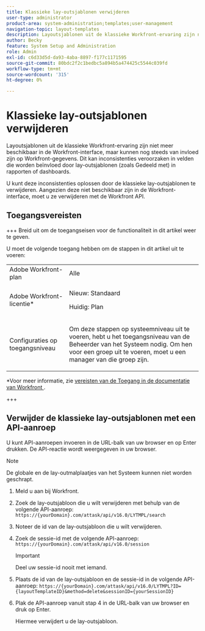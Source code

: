 ```yaml
---
title: Klassieke lay-outsjablonen verwijderen
user-type: administrator
product-area: system-administration;templates;user-management
navigation-topic: layout-templates
description: Layoutsjablonen uit de klassieke Workfront-ervaring zijn niet meer beschikbaar in de Workfront-interface, maar kunnen nog steeds van invloed zijn op Workfront-gegevens. Dit kan inconsistenties veroorzaken in velden die worden beïnvloed door lay-outsjablonen (zoals Gedeeld met) in rapporten of dashboards.
author: Becky
feature: System Setup and Administration
role: Admin
exl-id: c6d33d5d-da93-4aba-8897-f177c1171595
source-git-commit: 80bdc2f2c1bedbc5a894b5a474425c5544c039fd
workflow-type: tm+mt
source-wordcount: '315'
ht-degree: 0%

---
```


# Klassieke lay-outsjablonen verwijderen

Layoutsjablonen uit de klassieke Workfront-ervaring zijn niet meer beschikbaar in de Workfront-interface, maar kunnen nog steeds van invloed zijn op Workfront-gegevens. Dit kan inconsistenties veroorzaken in velden die worden beïnvloed door lay-outsjablonen (zoals Gedeeld met) in rapporten of dashboards.

U kunt deze inconsistenties oplossen door de klassieke lay-outsjablonen te verwijderen. Aangezien deze niet beschikbaar zijn in de Workfront-interface, moet u ze verwijderen met de Workfront API.

## Toegangsvereisten

+++ Breid uit om de toegangseisen voor de functionaliteit in dit artikel weer te geven.

U moet de volgende toegang hebben om de stappen in dit artikel uit te voeren:

<table style="table-layout:auto"> 
 <col> 
 <col> 
 <tbody> 
  <tr> 
   <td role="rowheader">Adobe Workfront-plan</td> 
   <td>Alle</td> 
  </tr> 
  <tr> 
   <td role="rowheader">Adobe Workfront-licentie*</td> 
   <td><p>Nieuw: Standaard</p>
  <p> Huidig: Plan</p>
   </td> 
  </tr> 
  <tr> 
   <td role="rowheader">Configuraties op toegangsniveau</td> 
   <td> <p>Om deze stappen op systeemniveau uit te voeren, hebt u het toegangsniveau van de Beheerder van het Systeem nodig.
Om hen voor een groep uit te voeren, moet u een manager van die groep zijn.</p> </td> 
  </tr> 
 </tbody> 
</table>

*Voor meer informatie, zie [&#x200B; vereisten van de Toegang in de documentatie van Workfront &#x200B;](/help/quicksilver/administration-and-setup/add-users/access-levels-and-object-permissions/access-level-requirements-in-documentation.md).

+++

## Verwijder de klassieke lay-outsjablonen met een API-aanroep

U kunt API-aanroepen invoeren in de URL-balk van uw browser en op Enter drukken. De API-reactie wordt weergegeven in uw browser.

>[!NOTE]
>
>De globale en de lay-outmalplaatjes van het Systeem kunnen niet worden geschrapt.

1. Meld u aan bij Workfront.
1. Zoek de lay-outsjabloon die u wilt verwijderen met behulp van de volgende API-aanroep:
   `https://{yourDomain}.com/attask/api/v16.0/LYTMPL/search`
1. Noteer de id van de lay-outsjabloon die u wilt verwijderen.
1. Zoek de sessie-id met de volgende API-aanroep:
   `https://{yourDomain}.com/attask/api/v16.0/session`

   >[!IMPORTANT]
   >
   >Deel uw sessie-id nooit met iemand.

1. Plaats de id van de lay-outsjabloon en de sessie-id in de volgende API-aanroep:
   `https://{yourDomain}.com/attask/api/v16.0/LYTMPL?ID={layoutTemplateID}&method=delete&sessionID={yourSessionID}`
1. Plak de API-aanroep vanuit stap 4 in de URL-balk van uw browser en druk op Enter.

   Hiermee verwijdert u de lay-outsjabloon.
